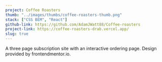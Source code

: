 ```yaml
---
project: Coffee Roasters
thumb: "../images/thumbs/coffee-roasters-thumb.png"
stack: ["CSS BEM", "React"]
github-link: https://github.com/AdamJWatt88/Coffee-roasters
project-link: https://coffee-roasters-drab.vercel.app/
slug: true
---
```


A three page subscription site with an interactive ordering page. Design provided by frontendmentor.io.

